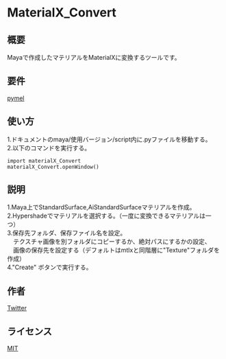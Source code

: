 # MaterialX_Convert

## 概要
Mayaで作成したマテリアルをMaterialXに変換するツールです。
## 要件
[pymel](https://github.com/LumaPictures/pymel)
## 使い方
1.ドキュメントのmaya/使用バージョン/script内に.pyファイルを移動する。  
2.以下のコマンドを実行する。
```
import materialX_Convert
materialX_Convert.openWindow()
```
## 説明
1.Maya上でStandardSurface,AiStandardSurfaceマテリアルを作成。  
2.Hypershadeでマテリアルを選択する。（一度に変換できるマテリアルは一つ）  
3.保存先フォルダ、保存ファイル名を設定。  
　テクスチャ画像を別フォルダにコピーするか、絶対パスにするかの設定、  
　画像の保存先を設定する（デフォルトはmtlxと同階層に"Texture"フォルダを作成）  
4."Create" ボタンで実行する。
## 作者
[Twitter](https://x.com/cotte_921)

## ライセンス
[MIT](LICENSE)
